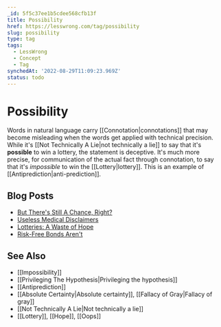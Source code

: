 ```yaml
---
_id: 5f5c37ee1b5cdee568cfb13f
title: Possibility
href: https://lesswrong.com/tag/possibility
slug: possibility
type: tag
tags:
  - LessWrong
  - Concept
  - Tag
synchedAt: '2022-08-29T11:09:23.969Z'
status: todo
---
```


# Possibility

Words in natural language carry [[Connotation|connotations]] that may become misleading when the words get applied with technical precision. While it's [[Not Technically A Lie|not technically a lie]] to say that it's **possible** to win a lottery, the statement is deceptive. It's much more precise, for communication of the actual fact through connotation, to say that it's *impossible* to win the [[Lottery|lottery]]. This is an example of [[Antiprediction|anti-prediction]].

## Blog Posts

- [But There's Still A Chance, Right?](http://lesswrong.com/lw/ml/but_theres_still_a_chance_right/)
- [Useless Medical Disclaimers](http://lesswrong.com/lw/h4/useless_medical_disclaimers/)
- [Lotteries: A Waste of Hope](http://lesswrong.com/lw/hl/lotteries_a_waste_of_hope/)
- [Risk-Free Bonds Aren't](http://lesswrong.com/lw/hy/riskfree_bonds_arent/)

## See Also

- [[Impossibility]]
- [[Privileging The Hypothesis|Privileging the hypothesis]]
- [[Antiprediction]]
- [[Absolute Certainty|Absolute certainty]], [[Fallacy of Gray|Fallacy of gray]]
- [[Not Technically A Lie|Not technically a lie]]
- [[Lottery]], [[Hope]], [[Oops]]
